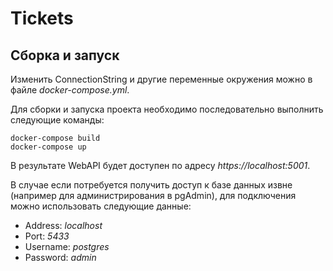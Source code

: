 # Tickets
## Сборка и запуск
Изменить ConnectionString и другие переменные окружения можно в файле *docker-compose.yml*.

Для сборки и запуска проекта необходимо последовательно выполнить следующие команды:
```
docker-compose build
docker-compose up
```
В результате WebAPI будет доступен по адресу *https://localhost:5001*.

В случае если потребуется получить доступ к базе данных извне (например для администрирования в pgAdmin), для подключения можно использовать следующие данные:
* Address: *localhost*
* Port: *5433*
* Username: *postgres*
* Password: *admin*
